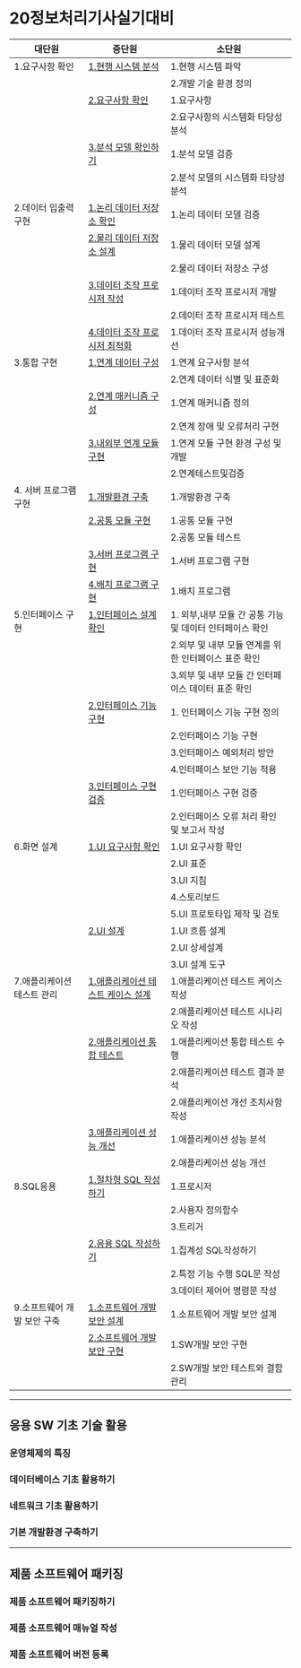 # 20정보처리기사실기대비

| 대단원                      | 중단원                                                                                                 | 소단원                                                   |
| --------------------------- | ------------------------------------------------------------------------------------------------------ | -------------------------------------------------------- |
| 1.요구사항 확인             | [1.현행 시스템 분석](./Docs/1.요구사항확인/1.현행시스템분석.md)                                        | 1.현행 시스템 파악                                       |
|                             |                                                                                                        | 2.개발 기술 환경 정의                                    |
|                             | [2.요구사항 확인](./Docs/1.요구사항확인/2.요구사항확인.md)                                             | 1.요구사항                                               |
|                             |                                                                                                        | 2.요구사항의 시스템화 타당성 분석                        |
|                             | [3.분석 모델 확인하기](./Docs/1.요구사항확인/3.분석모델확인하기.md)                                    | 1.분석 모델 검증                                         |
|                             |                                                                                                        | 2.분석 모델의 시스템화 타당성 분석                       |
| 2.데이터 입출력 구현        | [1.논리 데이터 저장소 확인](./Docs/2.데이터입출력구현/1.논리데이터저장소확인.md)                       | 1.논리 데이터 모델 검증                                  |
|                             | [2.물리 데이터 저장소 설계](./Docs/2.데이터입출력구현/2.물리데이터저장소설계.md)                       | 1.물리 데이터 모델 설계                                  |
|                             |                                                                                                        | 2.물리 데이터 저장소 구성                                |
|                             | [3.데이터 조작 프로시저 작성](./Docs/2.데이터입출력구현/3.데이터조작프로시저작성.md)                   | 1.데이터 조작 프로시저 개발                              |
|                             |                                                                                                        | 2.데이터 조작 프로시저 테스트                            |
|                             | [4.데이터 조작 프로시저 최적화](./Docs/2.데이터입출력구현/4.데이터조작프로시저최적화.md)               | 1.데이터 조작 프로시저 성능개선                          |
| 3.통합 구현                 | [1.연계 데이터 구성](./Docs/3.통합구현/1.연계데이터구성.md)                                            | 1.연계 요구사항 분석                                     |
|                             |                                                                                                        | 2.연계 데이터 식별 및 표준화                             |
|                             | [2.연계 매커니즘 구성](./Docs/3.통합구현/2.연계메커니즘구성.md)                                        | 1.연계 매커니즘 정의                                     |
|                             |                                                                                                        | 2.연계 장애 및 오류처리 구현                             |
|                             | [3.내외부 연계 모듈 구현](./Docs/3.통합구현/3.내외부연계모듈구현.md)                                   | 1.연계 모듈 구현 환경 구성 및 개발                       |
|                             |                                                                                                        | 2.연계테스트및검증                                       |
| 4. 서버 프로그램 구현       | [1.개발환경 구축](./Docs/4.서버프로그램구현/1.개발환경구축.md)                                         | 1.개발환경 구축                                          |
|                             | [2.공통 모듈 구현](./Docs/4.서버프로그램구현/2.공통모듈구현.md)                                        | 1.공통 모듈 구현                                         |
|                             |                                                                                                        | 2.공통 모듈 테스트                                       |
|                             | [3.서버 프로그램 구현](./Docs/4.서버프로그램구현/3.서버프로그램구현.md)                                | 1.서버 프로그램 구현                                     |
|                             | [4.배치 프로그램 구현](./Docs/4.서버프로그램구현/4.배치프로그램구현.md)                                | 1.배치 프로그램                                          |
| 5.인터페이스 구현           | [1.인터페이스 설계 확인](./Docs/5.인터페이스구현/1.인터페이스설계확인.md)                              | 1. 외부,내부 모듈 간 공통 기능 및 데이터 인터페이스 확인 |
|                             |                                                                                                        | 2.외부 및 내부 모듈 연계를 위한 인터페이스 표준 확인     |
|                             |                                                                                                        | 3.외부 및 내부 모듈 간 인터페이스 데이터 표준 확인       |
|                             | [2.인터페이스 기능 구현](./Docs/5.인터페이스구현/2.인터페이스기능구현.md)                              | 1. 인터페이스 기능 구현 정의                             |
|                             |                                                                                                        | 2.인터페이스 기능 구현                                   |
|                             |                                                                                                        | 3.인터페이스 예외처리 방안                               |
|                             |                                                                                                        | 4.인터페이스 보안 기능 적용                              |
|                             | [3.인터페이스 구현 검증](./Docs/5.인터페이스구현/3.인터페이스구현검증.md)                              | 1.인터페이스 구현 검증                                   |
|                             |                                                                                                        | 2.인터페이스 오류 처리 확인 및 보고서 작성               |
| 6.화면 설계                 | [1.UI 요구사항 확인](./Docs/6.화면설계/1.Ui요구사항확인.md)                                            | 1.UI 요구사항 확인                                       |
|                             |                                                                                                        | 2.UI 표준                                                |
|                             |                                                                                                        | 3.UI 지침                                                |
|                             |                                                                                                        | 4.스토리보드                                             |
|                             |                                                                                                        | 5.UI 프로토타입 제작 및 검토                             |
|                             | [2.UI 설계](./Docs/6.화면설계/2.UI설계.md)                                                             | 1.UI 흐름 설계                                           |
|                             |                                                                                                        | 2.UI 상세설계                                            |
|                             |                                                                                                        | 3.UI 설계 도구                                           |
| 7.애플리케이션 테스트 관리  | [1.애플리케이션 테스트 케이스 설계](./Docs/7.애플리케이션테스트관리/1.애플리케이션테스트케이스설계.md) | 1.애플리케이션 테스트 케이스 작성                        |
|                             |                                                                                                        | 2.애플리케이션 테스트 시나리오 작성                      |
|                             | [2.애플리케이션 통합 테스트](./Docs/7.애플리케이션테스트관리/2.애플리케이션테스트통합테스트.md)        | 1.애플리케이션 통합 테스트 수행                          |
|                             |                                                                                                        | 2.애플리케이션 테스트 결과 분석                          |
|                             |                                                                                                        | 2.애플리케이션 개선 조치사항 작성                        |
|                             | [3.애플리케이션 성능 개선](./Docs/7.애플리케이션테스트관리/3.애플리케이션성능개선.md)                  | 1.애플리케이션 성능 분석                                 |
|                             |                                                                                                        | 2.애플리케이션 성능 개선                                 |
| 8.SQL응용                   | [1.절차형 SQL 작성하기](./Docs/8.SQL응용/1.절차형SQL작성하기.md)                                       | 1.프로시저                                               |
|                             |                                                                                                        | 2.사용자 정의함수                                        |
|                             |                                                                                                        | 3.트리거                                                 |
|                             | [2.응용 SQL 작성하기](./Docs/8.SQL응용/2.응용SQL작성하기.md)                                           | 1.집계성 SQL작성하기                                     |
|                             |                                                                                                        | 2.특정 기능 수행 SQL문 작성                              |
|                             |                                                                                                        | 3.데이터 제어어 명령문 작성                              |
| 9.소프트웨어 개발 보안 구축 | [1.소프트웨어 개발 보안 설계](./Docs/9.소프트웨어개발보안구축/1.소프트웨어개발보안설계.md)             | 1.소프트웨어 개발 보안 설계                              |
|                             | [2.소프트웨어 개발 보안 구현](./Docs/9.소프트웨어개발보안구축/2.소프트웨어개발보안구현.md)             | 1.SW개발 보안 구현                                       |
|                             |                                                                                                        | 2.SW개발 보안 테스트와 결함 관리                         |


---

## 응용 SW 기초 기술 활용

### 운영체제의 특징

### 데이터베이스 기초 활용하기

### 네트워크 기초 활용하기

### 기본 개발환경 구축하기

---

## 제품 소프트웨어 패키징

### 제품 소프트웨어 패키징하기

### 제품 소프트웨어 매뉴얼 작성

### 제품 소프트웨어 버전 등록
